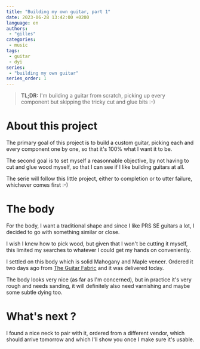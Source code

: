 ```yaml
---
title: "Building my own guitar, part 1"
date: 2023-06-28 13:42:00 +0200
language: en
authors:
 - "gilles"
categories:
 - music
tags:
 - guitar
 - dyi
series:
 - "building my own guitar"
series_order: 1
---
```


> **TL;DR:**
> I'm building a guitar from scratch,
> picking up every component but skipping the tricky cut and glue bits :-)


# About this project

The primary goal of this project is to build a custom guitar,
picking each and every component one by one,
so that it's 100% what I want it to be.

The second goal is to set myself a reasonnable objective,
by not having to cut and glue wood myself,
so that I can see if I like building guitars at all.

The serie will follow this little project,
either to completion or to utter failure,
whichever comes first :-)


# The body
For the body,
I want a traditional shape and since I like PRS SE guitars a lot,
I decided to go with something similar or close.

I wish I knew how to pick wood,
but given that I won't be cutting it myself,
this limited my searches to whatever I could get my hands on conveniently.

I settled on this body which is solid Mahogany and Maple veneer.
Ordered it two days ago from [The Guitar Fabric](https://guitarkitfabric.co.uk/guitar-body-prs-spalted-top-7141269523374-en.html) and it was delivered today.

The body looks very nice (as far as I'm concerned),
but in practice it's very rough and needs sanding,
it will definitely also need varnishing and maybe some subtle dying too.


# What's next ?
I found a nice neck to pair with it,
ordered from a different vendor,
which should arrive tomorrow and which I'll show you once I make sure it's usable.


